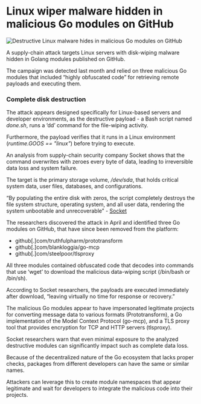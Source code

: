 # Linux wiper malware hidden in malicious Go modules on GitHub

![Destructive Linux malware hides in malicious Go modules on GitHub](https://www.bleepstatic.com/content/hl-images/2022/10/07/hacker-hammer-destroying-data.jpg)

A supply-chain attack targets Linux servers with disk-wiping malware hidden in Golang modules published on GitHub.

The campaign was detected last month and relied on three malicious Go modules that included “highly obfuscated code” for retrieving remote payloads and executing them.

### Complete disk destruction

The attack appears designed specifically for Linux-based servers and developer environments, as the destructive payload - a Bash script named _done.sh_, runs a ‘dd’ command for the file-wiping activity.

Furthermore, the payload verifies that it runs in a Linux environment (_runtime.GOOS == "linux"_) before trying to execute.

An analysis from supply-chain security company Socket shows that the command overwrites with zeroes every byte of data, leading to irreversible data loss and system failure.

The target is the primary storage volume, _/dev/sda_, that holds critical system data, user files, databases, and configurations.

“By populating the entire disk with zeros, the script completely destroys the file system structure, operating system, and all user data, rendering the system unbootable and unrecoverable” - [Socket](https://socket.dev/blog/wget-to-wipeout-malicious-go-modules-fetch-destructive-payload)

The researchers discovered the attack in April and identified three Go modules on GitHub, that have since been removed from the platform:

* github\[.\]com/truthfulpharm/prototransform
* github\[.\]com/blankloggia/go-mcp
* github\[.\]com/steelpoor/tlsproxy

All three modules contained obfuscated code that decodes into commands that use ‘wget’ to download the malicious data-wiping script (/bin/bash or /bin/sh).

According to Socket researchers, the payloads are executed immediately after download, “leaving virtually no time for response or recovery.”

The malicious Go modules appear to have impersonated legitimate projects for converting message data to various formats (Prototransform), a Go implementation of the Model Context Protocol (go-mcp), and a TLS proxy tool that provides encryption for TCP and HTTP servers (tlsproxy).

Socket researchers warn that even minimal exposure to the analyzed destructive modules can significantly impact such as complete data loss.

Because of the decentralized nature of the Go ecosystem that lacks proper checks, packages from different developers can have the same or similar names.

Attackers can leverage this to create module namespaces that appear legitimate and wait for developers to integrate the malicious code into their projects.